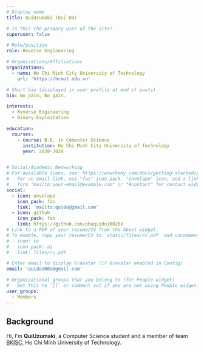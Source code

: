```yaml
---
# Display name
title: QuiUzumaki (Qui Do)

# Is this the primary user of the site?
superuser: false

# Role/position
role: Reverse Engineering

# Organizations/Affiliations
organizations:
  - name: Ho Chi Minh City University of Technology
    url: 'https://hcmut.edu.vn'

# Short bio (displayed in user profile at end of posts)
bio: No pain, No gain.

interests:
  - Reverse Engineering
  - Binary Exploitation

education:
  courses:
    - course: B.E. in Computer Science
      institution: Ho Chi Minh City University of Technology
      year: 2020-2024


# Social/Academic Networking
# For available icons, see: https://wowchemy.com/docs/getting-started/page-builder/#icons
#   For an email link, use "fas" icon pack, "envelope" icon, and a link in the
#   form "mailto:your-email@example.com" or "#contact" for contact widget.
social:
  - icon: envelope
    icon_pack: fas
    link: 'mailto:quido@gmail.com'
  - icon: github
    icon_pack: fab
    link: https://github.com/phuquido1002bk
# Link to a PDF of your resume/CV from the About widget.
# To enable, copy your resume/CV to `static/files/cv.pdf` and uncomment the lines below.
# - icon: cv
#   icon_pack: ai
#   link: files/cv.pdf

# Enter email to display Gravatar (if Gravatar enabled in Config)
email: 'quido1002@gmail.com'

# Organizational groups that you belong to (for People widget)
#   Set this to `[]` or comment out if you are not using People widget.
user_groups:
  - Members
---
```


## Background

Hi, I'm **QuiUzumaki**, a Computer Science student and a member of team [BKISC](https://bkisc.com), Ho Chi Minh University of Technology.